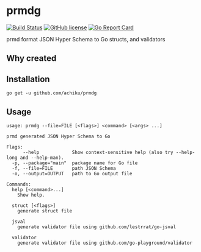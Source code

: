 # prmdg

[![Build Status](https://travis-ci.org/achiku/prmdg.svg?branch=master)](https://travis-ci.org/achiku/prmdg)
[![GitHub license](https://img.shields.io/badge/license-MIT-blue.svg)](https://raw.githubusercontent.com/achiku/prmdg/master/LICENSE)
[![Go Report Card](https://goreportcard.com/badge/github.com/achiku/prmdg)](https://goreportcard.com/report/github.com/achiku/prmdg)

prmd format JSON Hyper Schema to Go structs, and validators


## Why created

## Installation

```
go get -u github.com/achiku/prmdg
```

## Usage

```
usage: prmdg --file=FILE [<flags>] <command> [<args> ...]

prmd generated JSON Hyper Schema to Go

Flags:
      --help            Show context-sensitive help (also try --help-long and --help-man).
  -p, --package="main"  package name for Go file
  -f, --file=FILE       path JSON Schema
  -o, --output=OUTPUT   path to Go output file

Commands:
  help [<command>...]
    Show help.

  struct [<flags>]
    generate struct file

  jsval
    generate validator file using github.com/lestrrat/go-jsval

  validator
    generate validator file using github.com/go-playground/validator

```
